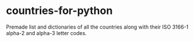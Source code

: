 # countries-for-python

Premade list and dictionaries of all the countries along with their ISO 3166-1 alpha-2 and alpha-3 letter codes.
